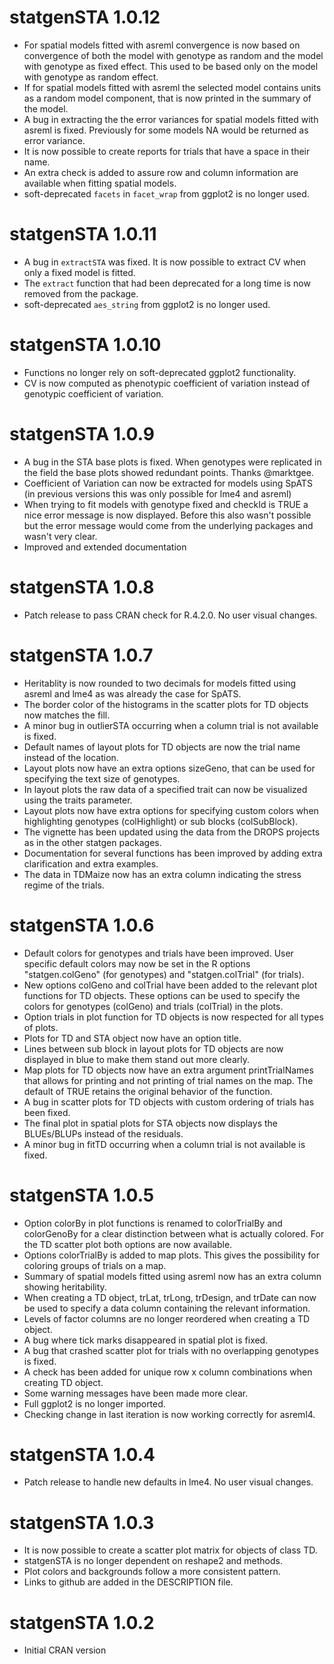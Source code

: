 # statgenSTA 1.0.12

* For spatial models fitted with asreml convergence is now based on convergence of both the model with genotype as random and the model with genotype as fixed effect. This used to be based only on the model with genotype as random effect.
* If for spatial models fitted with asreml the selected model contains units as a random model component, that is now printed in the summary of the model.
* A bug in extracting the the error variances for spatial models fitted with asreml is fixed. Previously for some models NA would be returned as error variance.
* It is now possible to create reports for trials that have a space in their name.
* An extra check is added to assure row and column information are available when fitting spatial models.
* soft-deprecated `facets` in `facet_wrap` from ggplot2 is no longer used.

# statgenSTA 1.0.11

* A bug in `extractSTA` was fixed. It is now possible to extract CV when only a fixed model is fitted.
* The `extract` function that had been deprecated for a long time is now removed from the package.
* soft-deprecated `aes_string` from ggplot2 is no longer used. 

# statgenSTA 1.0.10

* Functions no longer rely on soft-deprecated ggplot2 functionality.
* CV is now computed as phenotypic coefficient of variation instead of genotypic coefficient of variation.

# statgenSTA 1.0.9

* A bug in the STA base plots is fixed. When genotypes were replicated in the field the base plots showed redundant points. Thanks @marktgee.
* Coefficient of Variation can now be extracted for models using SpATS (in previous versions this was only possible for lme4 and asreml)
* When trying to fit models with genotype fixed and checkId is TRUE a nice error message is now displayed. Before this also wasn't possible but the error message would come from the underlying packages and wasn't very clear.
* Improved and extended documentation

# statgenSTA 1.0.8

* Patch release to pass CRAN check for R.4.2.0. No user visual changes.

# statgenSTA 1.0.7

* Heritablity is now rounded to two decimals for models fitted using asreml and lme4 as was already the case for SpATS.
* The border color of the histograms in the scatter plots for TD objects now matches the fill.
* A minor bug in outlierSTA occurring when a column trial is not available is fixed.
* Default names of layout plots for TD objects are now the trial name instead of the location.
* Layout plots now have an extra options sizeGeno, that can be used for specifying the text size of genotypes.
* In layout plots the raw data of a specified trait can now be visualized using the traits parameter.
* Layout plots now have extra options for specifying custom colors when highlighting genotypes (colHighlight) or sub blocks (colSubBlock).
* The vignette has been updated using the data from the DROPS projects as in the other statgen packages.
* Documentation for several functions has been improved by adding extra clarification and extra examples.
* The data in TDMaize now has an extra column indicating the stress regime of the trials.

# statgenSTA 1.0.6

* Default colors for genotypes and trials have been improved. User specific default colors may now be set in the R options "statgen.colGeno" (for genotypes) and "statgen.colTrial" (for trials).
* New options colGeno and colTrial have been added to the relevant plot functions for TD objects. These options can be used to specify the colors for genotypes (colGeno) and trials (colTrial) in the plots.
* Option trials in plot function for TD objects is now respected for all types of plots.
* Plots for TD and STA object now have an option title.
* Lines between sub block in layout plots for TD objects are now displayed in blue to make them stand out more clearly.
* Map plots for TD objects now have an extra argument printTrialNames that allows for printing and not printing of trial names on the map. The default of TRUE retains the original behavior of the function.
* A bug in scatter plots for TD objects with custom ordering of trials has been fixed.
* The final plot in spatial plots for STA objects now displays the BLUEs/BLUPs instead of the residuals.
* A minor bug in fitTD occurring when a column trial is not available is fixed.

# statgenSTA 1.0.5

* Option colorBy in plot functions is renamed to colorTrialBy and colorGenoBy for a clear distinction between what is actually colored. For the TD scatter plot both options are now available.
* Options colorTrialBy is added to map plots. This gives the possibility for coloring groups of trials on a map.
* Summary of spatial models fitted using asreml now has an extra column showing heritability.
* When creating a TD object, trLat, trLong, trDesign, and trDate can now be used to specify a data column containing the relevant information. 
* Levels of factor columns are no longer reordered when creating a TD object. 
* A bug where tick marks disappeared in spatial plot is fixed.
* A bug that crashed scatter plot for trials with no overlapping genotypes is fixed.
* A check has been added for unique row x column combinations when creating TD object.
* Some warning messages have been made more clear.
* Full ggplot2 is no longer imported.
* Checking change in last iteration is now working correctly for asreml4.

# statgenSTA 1.0.4

* Patch release to handle new defaults in lme4. No user visual changes.

# statgenSTA 1.0.3

* It is now possible to create a scatter plot matrix for objects of class TD.
* statgenSTA is no longer dependent on reshape2 and methods.
* Plot colors and backgrounds follow a more consistent pattern.
* Links to github are added in the DESCRIPTION file.

# statgenSTA 1.0.2

* Initial CRAN version
